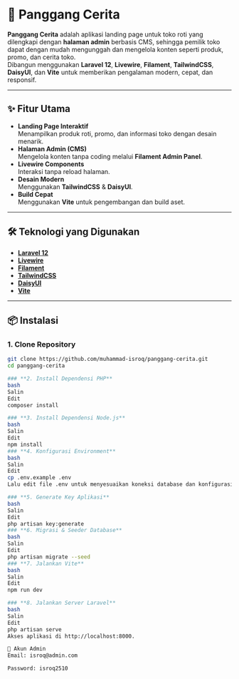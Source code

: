 # 🍞 Panggang Cerita

**Panggang Cerita** adalah aplikasi landing page untuk toko roti yang dilengkapi dengan **halaman admin** berbasis CMS, sehingga pemilik toko dapat dengan mudah mengunggah dan mengelola konten seperti produk, promo, dan cerita toko.  
Dibangun menggunakan **Laravel 12**, **Livewire**, **Filament**, **TailwindCSS**, **DaisyUI**, dan **Vite** untuk memberikan pengalaman modern, cepat, dan responsif.

---

## ✨ Fitur Utama

- **Landing Page Interaktif**  
  Menampilkan produk roti, promo, dan informasi toko dengan desain menarik.
- **Halaman Admin (CMS)**  
  Mengelola konten tanpa coding melalui **Filament Admin Panel**.
- **Livewire Components**  
  Interaksi tanpa reload halaman.
- **Desain Modern**  
  Menggunakan **TailwindCSS** & **DaisyUI**.
- **Build Cepat**  
  Menggunakan **Vite** untuk pengembangan dan build aset.

---

## 🛠️ Teknologi yang Digunakan

- **[Laravel 12](https://laravel.com/)**
- **[Livewire](https://livewire.laravel.com/)**
- **[Filament](https://filamentphp.com/)**
- **[TailwindCSS](https://tailwindcss.com/)**
- **[DaisyUI](https://daisyui.com/)**
- **[Vite](https://vitejs.dev/)**

---

## 📦 Instalasi

### 1. Clone Repository
```bash
git clone https://github.com/muhammad-isroq/panggang-cerita.git
cd panggang-cerita

### **2. Install Dependensi PHP**
bash
Salin
Edit
composer install

### **3. Install Dependensi Node.js**
bash
Salin
Edit
npm install
### **4. Konfigurasi Environment**
bash
Salin
Edit
cp .env.example .env
Lalu edit file .env untuk menyesuaikan koneksi database dan konfigurasi lainnya.

### **5. Generate Key Aplikasi**
bash
Salin
Edit
php artisan key:generate
### **6. Migrasi & Seeder Database**
bash
Salin
Edit
php artisan migrate --seed
### **7. Jalankan Vite**
bash
Salin
Edit
npm run dev

### **8. Jalankan Server Laravel**
bash
Salin
Edit
php artisan serve
Akses aplikasi di http://localhost:8000.

🔑 Akun Admin 
Email: isroq@admin.com

Password: isroq2510

